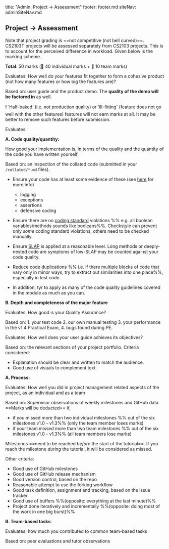 <frontmatter>
title: "Admin: Project → Assessment"
footer: footer.md
siteNav: adminSiteNav.md
</frontmatter>

<link rel="stylesheet" href="../css/main.css">
<link rel="stylesheet" href="../css/admin.css">

<include src="../common/header.md" />

<div class="website-content" id="main">

## Project → Assessment

Note that project grading is ==not competitive (not bell curved)==. CS2103T projects will be assessed separately from CS2103 projects. This is to account for the perceived difference in workload. Given below is the marking scheme.

**Total**: 50 marks (:bust_in_silhouette: 40 individual marks + :busts_in_silhouette: 10 team marks)

<panel header="1. **Product features** [:busts_in_silhouette:][5 marks]" expanded>

Evaluates: How well do your features fit together to form a cohesive product (not how many features or how big the features are)?

Based on: user guide and the product demo. The **quality of the demo will be factored in** as well.

:exclamation: ‘Half-baked’ (i.e. not production quality) or 'ill-fitting' (feature does not go well with the other features) features will not earn marks at all. It may be better to remove such features before submission.

</panel>

<panel header="2. **Implementation** [:bust_in_silhouette:][15 marks]" expanded>

Evaluates: 

**A. Code quality/quantity:** 

How good your implementation is, in terms of the quality and the quantity of the code you have written yourself.

Based on: an inspection of the collated code (submitted in your `/collated/*.md` files).

<span id="code-quality-tips">

<panel header=":bulb: Tips: how to score high for code quality" no-close>

* Ensure your code has at least some evidence of these (see [here](../book/errorHandling/index.html) for more info)
  * logging
  * exceptions
  * assertions
  * defensive coding
  
* Ensure there are no [coding standard]({{java_coding_standard}}) violations %%&nbsp;e.g. all boolean variables/methods sounds like booleans%%. Checkstyle can prevent only _some_ coding standard violations; others need to be checked manually.

* Ensure [SLAP](../book/codeQuality/maximiseReadability/intermediate/index.html) is applied at a reasonable level. Long methods or deeply-nested code are symptoms of low-SLAP may be counted against your code quality.

* Reduce code duplications %%&nbsp;i.e. if there multiple blocks of code that vary only in minor ways, try to extract out similarities into one place%%, especially in test code. 

* In addition, tyr to apply as many of the <trigger trigger="click" for="modal:v15-codeQuality">code quality guidelines covered in the module</trigger> as much as you can.

</panel><p>

</span>

**B. Depth and completeness of the major feature**

</panel>

<panel header="3. **QA** [:bust_in_silhouette:][10 marks]" expanded>

Evaluates: How good is your Quality Assurance? 

Based on: 1. your test code 2. our own manual testing 3. your performance in the v1.4 Practical Exam, 4. bugs found during PE. 

<panel type="seamless" header="%%Click here for more info on v1.4 practical exam%%">
  <include src="project-w13-v14.md#v15-practicalExam"/>
</panel>
<panel type="seamless" header="Expectations for writing automated tests:" expanded>
  <include src="project-testing.md#expectations"/>
</panel>
  
</panel>

<panel header="4. **Documentation** [:bust_in_silhouette:][10 marks]" expanded>

Evaluates: How well does your user guide achieves its objectives? 

Based on: the relevant sections of your project portfolio. Criteria considered:
* Explanation should be clear and written to match the audience.
* Good use of visuals to complement text.
    
</panel>
  
<panel header="5. **Project management** [:busts_in_silhouette: 5 + :bust_in_silhouette: 5 = 10 marks]" expanded>
<div id="project-management-grading"> 

**A. Process:** 

Evaluates: How well you did in project management related aspects of the project, as an individual and as a team 

Based on: Supervisor observations of weekly milestones and GitHub data. ==Marks will be deducted== if,
 * if you missed more than two individual milestones %%&nbsp;out of the six milestones v1.0 - v1.3%% (only the team member loses marks)
 * if your team missed more than two team milestones %%&nbsp;out of the six milestones v1.0 - v1.3%% (all team members lose marks)
 
Milestones ==need to be reached _before_ the start of the tutorial==. If you reach the milestone _during_ the tutorial, it will be considered as missed.
  
Other criteria:
* Good use of GitHub milestones
* Good use of GitHub release mechanism
* Good version control, based on the repo
* Reasonable attempt to use the forking workflow
* Good task definition, assignment and tracking, based on the issue tracker
* Good use of buffers %%(opposite: everything at the last minute)%%
* Project done iteratively and incrementally %%(opposite: doing most of the work in one big burst)%% 

**B. Team-based tasks**: 

Evaluates: how much you contributed to common team-based tasks

Based on: peer evaluations and tutor observations

<panel type="seamless" header="Admin {{ icon_embedding }} Project Scope → Examples of team tasks">
  <include src="project-scope.md#example-team-tasks"/>
</panel>

</div>
</panel>
<p/>

</div>